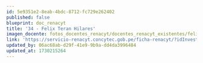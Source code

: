 ```yaml
---
id: 5e9351e2-8eab-4bdc-8712-fc729e262402
published: false
blueprint: doc_renacyt
title: '34 - Felix Teran Hilares'
imagen_docente: fotos_docentes_renacyt/docentes_renacyt_existentes/felix_teran_hilares.png
link: 'https://servicio-renacyt.concytec.gob.pe/ficha-renacyt/?idInvestigador=40458'
updated_by: 06ac68ab-d29f-41e9-9b9a-dd4da3996484
updated_at: 1730215264
---
```

